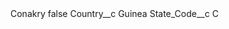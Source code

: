 <?xml version="1.0" encoding="UTF-8"?>
<CustomMetadata xmlns="http://soap.sforce.com/2006/04/metadata" xmlns:xsi="http://www.w3.org/2001/XMLSchema-instance" xmlns:xsd="http://www.w3.org/2001/XMLSchema">
    <label>Conakry</label>
    <protected>false</protected>
    <values>
        <field>Country__c</field>
        <value xsi:type="xsd:string">Guinea</value>
    </values>
    <values>
        <field>State_Code__c</field>
        <value xsi:type="xsd:string">C</value>
    </values>
</CustomMetadata>

